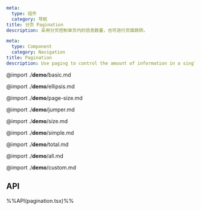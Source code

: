```yaml zh-CN
meta:
  type: 组件
  category: 导航
title: 分页 Pagination
description: 采用分页控制单页内的信息数量，也可进行页面跳转。
```

```yaml en-US
meta:
  type: Component
  category: Navigation
title: Pagination
description: Use paging to control the amount of information in a single page, and page jumps can also be performed.
```

@import ./**demo**/basic.md

@import ./**demo**/ellipsis.md

@import ./**demo**/page-size.md

@import ./**demo**/jumper.md

@import ./**demo**/size.md

@import ./**demo**/simple.md

@import ./**demo**/total.md

@import ./**demo**/all.md

@import ./**demo**/custom.md

## API

%%API(pagination.tsx)%%
